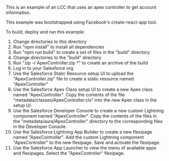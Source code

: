 This is an example of an LCC that uses an apex controller to get account information.

This example was bootstrapped using Facebook's create-react-app tool.

To build, deploy and run this example:

1. Change directories to this directory
2. Run "npm install" to install all dependencies
3. Run "npm run build" to create a set of files in the "build" directory
4. Change directories to the "build" directory
5. Run "zip -r ApexController.zip *" to create an archive of the build
6. Log in to your Salesforce org
7. Use the Salesforce Static Resource setup UI to upload the "ApexController.zip" file to create a static resource named "ApexController"
8. Use the Salesforce Apex Class setup UI to create a new Apex class named "ApexController". Copy the contents of the file "metadata/classes/ApexController.cls" into the new Apex class in the setup UI.
9. Use the Salesforce Developer Console to create a new custom Lightning component named "ApexController". Copy the contents of the files in the "metadata/aura/ApexController" directory to the corresponding files in the Developer Console.
10. Use the Salesforce Lightning App Builder to create a new flexipage named "ApexController". Add the custom Lightning component "ApexController" to the new flexipage. Save and activate the flexipage.
11. Use the Salesforce App Launcher to view the menu of available apps and flexipages. Select the "ApexController" flexipage.